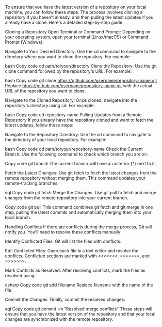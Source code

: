 To ensure that you have the latest version of a repository on your local machine, you can follow these steps. The process involves cloning a repository if you haven't already, and then pulling the latest updates if you already have a clone. Here's a detailed step-by-step guide:

Cloning a Repository
Open Terminal or Command Prompt: Depending on your operating system, open your terminal (Linux/macOS) or Command Prompt (Windows).

Navigate to Your Desired Directory: Use the cd command to navigate to the directory where you want to clone the repository. For example:

bash
Copy code
cd path/to/your/directory
Clone the Repository: Use the git clone command followed by the repository's URL. For example:

bash
Copy code
git clone https://github.com/username/repository-name.git
Replace https://github.com/username/repository-name.git with the actual URL of the repository you want to clone.

Navigate to the Cloned Repository: Once cloned, navigate into the repository's directory using cd. For example:

bash
Copy code
cd repository-name
Pulling Updates from a Remote Repository
If you already have the repository cloned and want to fetch the latest updates, follow these steps:

Navigate to the Repository Directory: Use the cd command to navigate to the directory of your local repository. For example:

bash
Copy code
cd path/to/your/repository-name
Check the Current Branch: Use the following command to check which branch you are on:

Copy code
git branch
The current branch will have an asterisk (\*) next to it.

Fetch the Latest Changes: Use git fetch to fetch the latest changes from the remote repository without merging them. This command updates your remote-tracking branches.

sql
Copy code
git fetch
Merge the Changes: Use git pull to fetch and merge changes from the remote repository into your current branch.

Copy code
git pull
This command combines git fetch and git merge in one step, pulling the latest commits and automatically merging them into your local branch.

Handling Conflicts
If there are conflicts during the merge process, Git will notify you. You'll need to resolve these conflicts manually:

Identify Conflicted Files: Git will list the files with conflicts.

Edit Conflicted Files: Open each file in a text editor and resolve the conflicts. Conflicted sections are marked with <<<<<<<, =======, and >>>>>>>.

Mark Conflicts as Resolved: After resolving conflicts, mark the files as resolved using:

csharp
Copy code
git add filename
Replace filename with the name of the file.

Commit the Changes: Finally, commit the resolved changes:

sql
Copy code
git commit -m "Resolved merge conflicts"
These steps will ensure that you have the latest version of the repository and that your local changes are synchronized with the remote repository.
